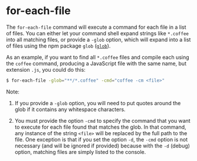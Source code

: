for-each-file
=============

The `for-each-file` command will execute a command for
each file in a list of files.
You can either let your command shell expand strings like
`*.coffee` into all matching files, or provide a `-glob`
option, which will expand into a list of files using the
npm package `glob` ([`glob`](https://www.npmjs.com/package/glob)).

As an example, if you want to find all `*.coffee` files
and compile each using the `coffee` command, producing
a JavaScript file with the same name, but extension `.js`,
you could do this:

```bash
$ for-each-file -glob="**/*.coffee" -cmd="coffee -cm <file>"
```

Note:

1. If you provide a `-glob` option, you will need to
	put quotes around the glob if it contains any
	whitespace characters.

2. You must provide the option `-cmd` to specify the
	command that you want to execute for each file found
	that matches the glob. In that command, any instance
	of the string `<file>` will be replaced by the full
	path to the file. One exception is that if you set
	the option `-d`, the `-cmd` option is not necessary
	(and will be ignored if provided) because with the
	`-d` (debug) option, matching files are simply listed
	to the console.
